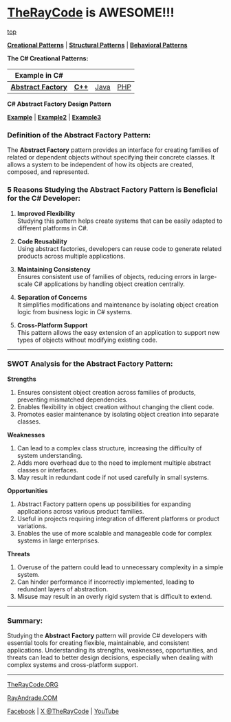 # [TheRayCode](../../../README.md) is AWESOME!!!

[top](../README.md)

**[Creational Patterns](../README.md)** | **[Structural Patterns](../../Structural/README.md)** | **[Behavioral Patterns](../../Behavioral/README.md)**

**The C# Creational Patterns:**

|Example in C#|   |   |   |
|---|---|---|---|
| [**Abstract Factory**](README.md) | [**C++**](../../../CPP/Creational/AbstractFactory/README.md) | [Java](../../../Java/Creational/AbstractFactory/README.md) | [PHP](../../../PHP/Creational/AbstractFactory/README.md) |

**C# Abstract Factory Design Pattern**

[**Example**](Example1/README.md) | [**Example2**](Example2/README.md) | [**Example3**](Example3/README.md)

### Definition of the Abstract Factory Pattern:
The **Abstract Factory** pattern provides an interface for creating families of related or dependent objects without specifying their concrete classes. It allows a system to be independent of how its objects are created, composed, and represented.

### 5 Reasons Studying the Abstract Factory Pattern is Beneficial for the C# Developer:
1. **Improved Flexibility**  
   Studying this pattern helps create systems that can be easily adapted to different platforms in C#.

2. **Code Reusability**  
   Using abstract factories, developers can reuse code to generate related products across multiple applications.

3. **Maintaining Consistency**  
   Ensures consistent use of families of objects, reducing errors in large-scale C# applications by handling object creation centrally.

4. **Separation of Concerns**  
   It simplifies modifications and maintenance by isolating object creation logic from business logic in C# systems.

5. **Cross-Platform Support**  
   This pattern allows the easy extension of an application to support new types of objects without modifying existing code.

---

### SWOT Analysis for the Abstract Factory Pattern:

**Strengths**  
1. Ensures consistent object creation across families of products, preventing mismatched dependencies.  
2. Enables flexibility in object creation without changing the client code.  
3. Promotes easier maintenance by isolating object creation into separate classes.

**Weaknesses**  
1. Can lead to a complex class structure, increasing the difficulty of system understanding.  
2. Adds more overhead due to the need to implement multiple abstract classes or interfaces.  
3. May result in redundant code if not used carefully in small systems.

**Opportunities**  
1. Abstract Factory pattern opens up possibilities for expanding applications across various product families.  
2. Useful in projects requiring integration of different platforms or product variations.  
3. Enables the use of more scalable and manageable code for complex systems in large enterprises.

**Threats**  
1. Overuse of the pattern could lead to unnecessary complexity in a simple system.  
2. Can hinder performance if incorrectly implemented, leading to redundant layers of abstraction.  
3. Misuse may result in an overly rigid system that is difficult to extend.

---

### Summary:
Studying the **Abstract Factory** pattern will provide C# developers with essential tools for creating flexible, maintainable, and consistent applications. Understanding its strengths, weaknesses, opportunities, and threats can lead to better design decisions, especially when dealing with complex systems and cross-platform support.

---

[TheRayCode.ORG](https://www.TheRayCode.org)

[RayAndrade.COM](https://www.RayAndrade.com)

[Facebook](https://www.facebook.com/TheRayCode/) | [X @TheRayCode](https://www.x.com/TheRayCode/) | [YouTube](https://www.youtube.com/TheRayCode/)

